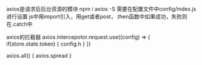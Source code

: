 axios是请求后后台资源的模块
npm i axios -S
需要在配置文件中config/index.js进行设置
js中用import引入，用get或者post，.then函数中如果成功，失败则在.catch中

axios的拦截器
axios.intercepotor.request.use((config) => {
  if(store.state.token) {
    config.h
  }
})

axios.all() {
  axios.spread
}